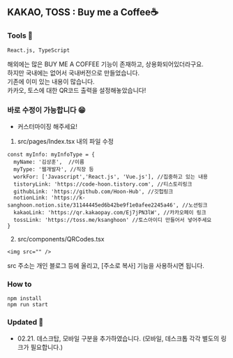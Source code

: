 ## KAKAO, TOSS : Buy me a Coffee☕

### Tools 🔨
```
React.js, TypeScript
```

해외에는 많은 BUY ME A COFFEE 기능이 존재하고, 상용화되어있더라구요.   
하지만 국내에는 없어서 국내버전으로 만들었습니다.   
기존에 이미 있는 내용이 많습니다.   
카카오, 토스에 대한 QR코드 출력을 설정해놓았습니다!   

### 바로 수정이 가능합니다 😁   
- 커스터마이징 해주세요!   
1. src/pages/Index.tsx 내의 파일 수정
```
const myInfo: myInfoType = {
  myName: '김상훈',  //이름
  myType: '웹개발자', //직장 등
  workFor: ['Javascript','React.js', 'Vue.js'], //집중하고 있는 내용
  tistoryLink: 'https://code-hoon.tistory.com', //티스토리링크
  githubLink: 'https://github.com/Hoon-Hub', //깃헙링크
  notionLink: 'https://k-sanghoon.notion.site/31144445ed6b42be9f1e0afee2245a46', //노션링크
  kakaoLink: 'https://qr.kakaopay.com/Ej7jPN3lW', //카카오페이 링크
  tossLink: 'https://toss.me/ksanghoon' //토스아이디 만들어서 넣어주세요
}
```

2. src/components/QRCodes.tsx
```
<img src="" />
```
  src 주소는 개인 블로그 등에 올리고, [주소로 복사] 기능을 사용하시면 됩니다.

   
### How to
```
npm install
npm run start
```

### Updated 🚀
- 02.21. 데스크탑, 모바일 구분을 추가하였습니다. 
  (모바일, 데스크톱 각각 별도의 링크가 필요합니다.)
     
